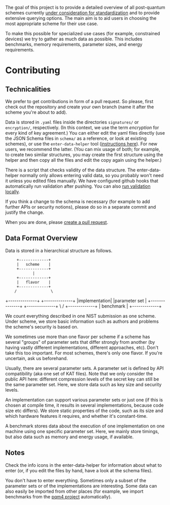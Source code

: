 The goal of this project is to provide a detailed overview of all post-quantum schemes currently [under consideration for standardization](https://en.wikipedia.org/wiki/Post-Quantum_Cryptography_Standardization) and to provide extensive querying options.
The main aim is to aid users in choosing the most appropriate scheme for their use case.

To make this possible for specialized use cases (for example, constrained devices) we try to gather as much data as possible.
This includes benchmarks, memory requirements, parameter sizes, and energy requirements.

Contributing
============

Technicalities
--------------

We prefer to get contributions in form of a pull request. So please, first check out the repository and create your own branch (name it after the scheme you're about to add).

Data is stored in `.yaml` files inside the directories `signatures/` or `encryption/`, respectively. (In this context, we use the term *encryption* for every kind of key agreement.)
You can either edit the yaml files directly (use the JSON Schema files in `schema/` as a reference, or look at existing schemes), or use the `enter-data-helper` tool ([instructions here](/tools/enter-data-helper/README.md)). For new users, we recommend the latter. (You can mix usage of both; for example, to create two similar structures, you may create the first structure using the helper and then copy all the files and edit the copy again using the helper.)

There is a script that checks validity of the data structure.
The enter-data-helper normally only allows entering valid data, so you probably won't need it unless you edited files manually.
We have configured github hooks that automatically run validation after pushing. You can also [run validation locally](tools/validation/README.md).

If you think a change to the schema is necessary (for example to add further APIs or security notions), please do so in a separate commit and justify the change.

When you are done, please [create a pull request](https://github.com/cryptoeng/pqdb/compare).

Data Format Overview
--------------------

Data is stored in a hierarchical structure as follows.

         +-------------+
         |   scheme    |
         +-------------+
                |
         +-------------+
         |   flavor    |
         +-------------+
        /               \
+--------------+ +--------------+
|implementation| |parameter set |
+--------------+ +--------------+
        \               /
         +-------------+
         |  benchmark  |
         +-------------+

We count everything described in one NIST submission as one scheme.
Under scheme, we store basic information such as authors and problems the scheme's security is based on.

We sometimes use more than one flavor per scheme if a scheme has several "groups" of parameter sets that differ strongly from another (by having vastly different implementations, different approaches, etc).
Don't take this too important. For most schemes, there's only one flavor. If you're uncertain, ask us beforehand.

Usually, there are several parameter sets. A parameter set is defined by API compatibility (aka one set of KAT files). Note that we only consider the public API here: different compression levels of the secret key can still be the same parameter set.
Here, we store data such as key size and security levels.

An implementation can support various parameter sets or just one (if this is chosen at compile time, it results in several implementations, because code size etc differs).
We store static properties of the code, such as its size and which hardware features it requires, and whether it's constant-time.

A benchmark stores data about the execution of one implementation on one machine using one specific parameter set.
Here, we mainly store timings, but also data such as memory and energy usage, if available.

Notes
-----

Check the info icons in the enter-data-helper for information about what to enter (or, if you edit the files by hand, have a look at the schema files).

You don't have to enter everything. Sometimes only a subset of the parameter sets or of the implementations are interesting.
Some data can also easily be imported from other places (for example, we import benchmarks from the [pqm4 project](https://github.com/mupq/pqm4) automatically).
